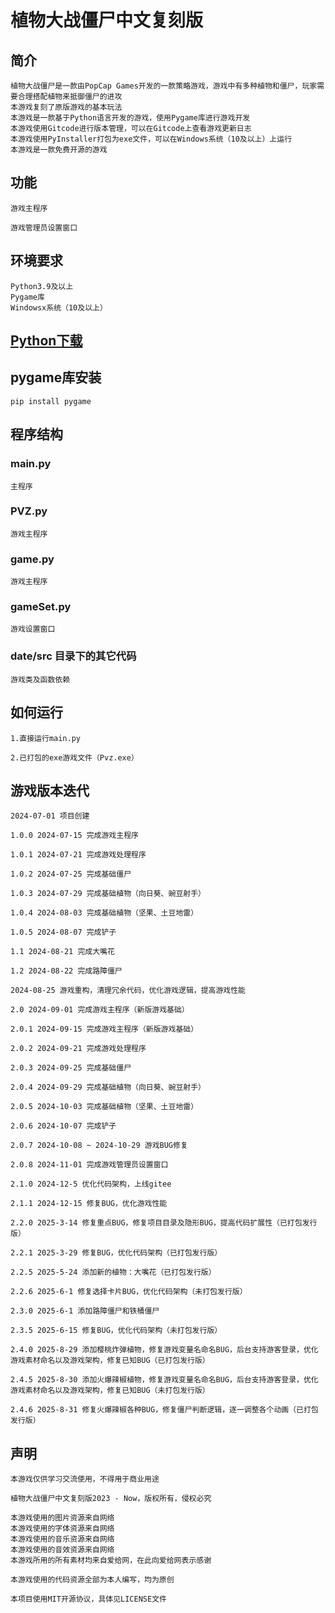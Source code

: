 # 植物大战僵尸中文复刻版

## 简介

    植物大战僵尸是一款由PopCap Games开发的一款策略游戏，游戏中有多种植物和僵尸，玩家需要合理搭配植物来抵御僵尸的进攻
    本游戏复刻了原版游戏的基本玩法
    本游戏是一款基于Python语言开发的游戏，使用Pygame库进行游戏开发
    本游戏使用Gitcode进行版本管理，可以在Gitcode上查看游戏更新日志
    本游戏使用PyInstaller打包为exe文件，可以在Windows系统（10及以上）上运行
    本游戏是一款免费开源的游戏

## 功能

    游戏主程序

    游戏管理员设置窗口

## 环境要求

    Python3.9及以上
    Pygame库
    Windowsx系统（10及以上）

## [Python下载](https://www.python.org/downloads/)

## pygame库安装

    pip install pygame

## 程序结构

### main.py

    主程序

### PVZ.py

    游戏主程序

### game.py

    游戏主程序

### gameSet.py

    游戏设置窗口

### date/src 目录下的其它代码

    游戏类及函数依赖

## 如何运行

    1.直接运行main.py

    2.已打包的exe游戏文件（Pvz.exe）

## 游戏版本迭代

    2024-07-01 项目创建

    1.0.0 2024-07-15 完成游戏主程序

    1.0.1 2024-07-21 完成游戏处理程序

    1.0.2 2024-07-25 完成基础僵尸

    1.0.3 2024-07-29 完成基础植物（向日葵、豌豆射手）

    1.0.4 2024-08-03 完成基础植物（坚果、土豆地雷）

    1.0.5 2024-08-07 完成铲子

    1.1 2024-08-21 完成大嘴花

    1.2 2024-08-22 完成路障僵尸

    2024-08-25 游戏重构，清理冗余代码，优化游戏逻辑，提高游戏性能

    2.0 2024-09-01 完成游戏主程序（新版游戏基础）

    2.0.1 2024-09-15 完成游戏主程序（新版游戏基础）

    2.0.2 2024-09-21 完成游戏处理程序

    2.0.3 2024-09-25 完成基础僵尸

    2.0.4 2024-09-29 完成基础植物（向日葵、豌豆射手）

    2.0.5 2024-10-03 完成基础植物（坚果、土豆地雷）

    2.0.6 2024-10-07 完成铲子

    2.0.7 2024-10-08 ~ 2024-10-29 游戏BUG修复

    2.0.8 2024-11-01 完成游戏管理员设置窗口

    2.1.0 2024-12-5 优化代码架构，上线gitee

    2.1.1 2024-12-15 修复BUG，优化游戏性能

    2.2.0 2025-3-14 修复重点BUG，修复项目目录及隐形BUG，提高代码扩展性（已打包发行版）

    2.2.1 2025-3-29 修复BUG，优化代码架构（已打包发行版）

    2.2.5 2025-5-24 添加新的植物：大嘴花（已打包发行版）

    2.2.6 2025-6-1 修复选择卡片BUG，优化代码架构（未打包发行版）
    
    2.3.0 2025-6-1 添加路障僵尸和铁桶僵尸

    2.3.5 2025-6-15 修复BUG，优化代码架构（未打包发行版）

    2.4.0 2025-8-29 添加樱桃炸弹植物，修复游戏变量名命名BUG，后台支持游客登录，优化游戏素材命名以及游戏架构，修复已知BUG（已打包发行版）

    2.4.5 2025-8-30 添加火爆辣椒植物，修复游戏变量名命名BUG，后台支持游客登录，优化游戏素材命名以及游戏架构，修复已知BUG（未打包发行版）

    2.4.6 2025-8-31 修复火爆辣椒各种BUG，修复僵尸判断逻辑，逐一调整各个动画（已打包发行版）

## 声明

    本游戏仅供学习交流使用，不得用于商业用途

    植物大战僵尸中文复刻版2023 - Now，版权所有，侵权必究

    本游戏使用的图片资源来自网络
    本游戏使用的字体资源来自网络
    本游戏使用的音乐资源来自网络
    本游戏使用的音效资源来自网络
    本游戏所用的所有素材均来自爱给网，在此向爱给网表示感谢

    本游戏使用的代码资源全部为本人编写，均为原创

    本项目使用MIT开源协议，具体见LICENSE文件
